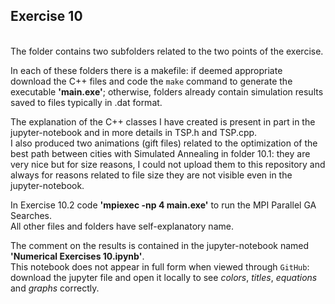 ## Exercise 10

<br>
The folder contains two subfolders related to the two points of the exercise.<br>

In each of these folders there is a makefile: if deemed appropriate download the C++ files
and code the `make` command to generate the executable <strong>'main.exe'</strong>; otherwise,
folders already contain simulation results saved to files typically in .dat format. <br>

The explanation of the C++ classes I have created is present in part in the jupyter-notebook
and in more details in TSP.h and TSP.cpp. <br>
I also produced two animations (gift files) related to the optimization 
of the best path between cities with Simulated Annealing in folder 10.1: they are very nice but for size reasons,
I could not upload them to this repository and always for reasons related to file size they are not visible even in the jupyter-notebook. <br>

In Exercise 10.2 code **'mpiexec -np 4 main.exe'** to run the MPI Parallel GA Searches. <br>
All other files and folders have self-explanatory name. <br>

The comment on the results is contained in the jupyter-notebook named <strong>'Numerical Exercises 10.ipynb'</strong>.<br>
This notebook does not appear in full form when viewed through `GitHub`: download the jupyter file and
open it locally to see <em>colors</em>, <em>titles</em>, <em>equations</em> and <em>graphs</em> correctly.
